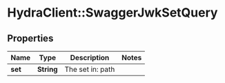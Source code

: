 # HydraClient::SwaggerJwkSetQuery

## Properties
Name | Type | Description | Notes
------------ | ------------- | ------------- | -------------
**set** | **String** | The set in: path | 


